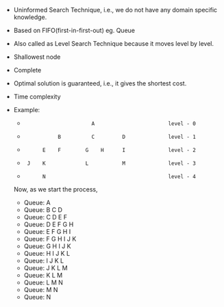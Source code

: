 - Uninformed Search Technique, i.e., we do not have any domain specific knowledge.
- Based on FIFO(first-in-first-out) eg. Queue
- Also called as Level Search Technique because it moves level by level.
- Shallowest node
- Complete
- Optimal solution is guaranteed, i.e., it gives the shortest cost.
- Time complexity
- Example:


    *                           A                        level - 0
    *                B          C         D              level - 1
    *           E    F        G    H      I              level - 2
    *      J    K             L           M              level - 3
    *           N                                        level - 4
    
    Now, as we start the process, 
    * Queue: A
    * Queue: B C D
    * Queue: C D E F
    * Queue: D E F G H 
    * Queue: E F G H I
    * Queue: F G H I J K
    * Queue: G H I J K
    * Queue: H I J K L
    * Queue: I J K L
    * Queue: J K L M
    * Queue: K L M
    * Queue: L M N
    * Queue: M N
    * Queue: N
